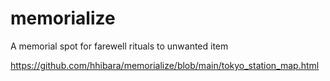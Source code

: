 # memorialize
A memorial spot for farewell rituals to unwanted item

https://github.com/hhibara/memorialize/blob/main/tokyo_station_map.html
